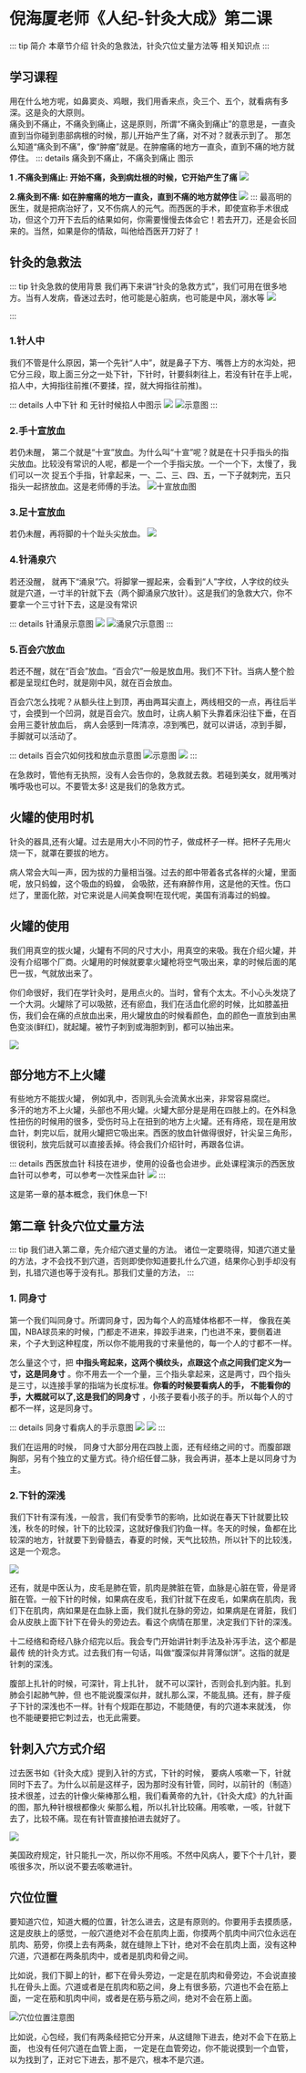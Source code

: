 # 倪海厦老师《人纪-针灸大成》第二课
 
::: tip 简介
 本章节介绍 针灸的急救法，针灸穴位丈量方法等 相关知识点
:::
## 学习课程

<xgplayer url="https://s3.ananas.chaoxing.com/video/5e/4c/51/9a2a28770f4c04e50481f21c205aac6e/sd.mp4"   />

用在什么地方呢，如鼻窦炎、鸡眼，我们用香来点，灸三个、五个，就看病有多深。这是灸的大原则。   
<span class="text-important">痛灸到不痛止，不痛灸到痛止，这是原则，所谓“不痛灸到痛止”的意思是，一直灸直到当你碰到患部病根的时候，那儿开始产生了痛，对不对？就表示到了。  </span> 
那怎么知道“痛灸到不痛”，像“肿瘤”就是。在肿瘤痛的地方一直灸，直到不痛的地方就停住。
::: details  痛灸到不痛止，不痛灸到痛止 图示

**1 .不痛灸到痛止: 开始不痛，灸到病灶根的时候，它开始产生了痛** 
![](https://p.ananas.chaoxing.com/star3/origin/e09d0a164256f8bce370c279c03b7c69.jpg)

**2.痛灸到不痛: 如在肿瘤痛的地方一直灸，直到不痛的地方就停住**
![](https://p.ananas.chaoxing.com/star3/origin/3620717f4bd5fa964f7b730ce267dfbf.jpg)
:::
最高明的医生，就是把病治好了，又不伤病人的元气。而西医的手术，即使宣称手术很成功，但这个刀开下去后的结果如何，你需要慢慢去体会它！若去开刀，还是会长回来的。当然，如果是你的情敌，叫他给西医开刀好了！

## 针灸的急救法
::: tip 针灸急救的使用背景
我们再下来讲“针灸的急救方式”，我们可用在很多地方。当有人发病，昏迷过去时，他可能是心脏病，也可能是中风，溺水等
![](https://p.ananas.chaoxing.com/star3/origin/997e43986aa9635355d9078e32d39e7b.png)  

:::
### 1.针人中
我们不管是什么原因，第一个先针“人中”，就是鼻子下方、嘴唇上方的水沟处，把它分三段，取上面三分之一处下针，下针时，针要斜刺往上，若没有针在手上呢，掐人中，大拇指往前推(不要揉，捏，就大拇指往前推)。   

::: details 人中下针 和 无针时候掐人中图示
![](https://p.ananas.chaoxing.com/star3/origin/f3e8145b8159a2426e0957510f5ba7ce.jpg)
![示意图](https://p.ananas.chaoxing.com/star3/origin/563c0e5cf55954764815589d1a83c4f7.png)
:::
### 2.手十宣放血
若仍未醒， 第二个就是“十宣”放血。为什么叫“十宣”呢？就是在十只手指头的指尖放血。比较没有常识的人呢，都是一个一个手指尖放。一个一个下，太慢了，我们可以一次 捉五个手指，针拿起来，一、二、三、四、五，一下子就刺完，五只指头一起挤放血。这是老师傅的手法。
![十宣放血图](https://p.ananas.chaoxing.com/star3/origin/1275120560a9a7baaef8722afe437af1.jpg)

### 3.足十宣放血
若仍未醒，再将脚的十个趾头尖放血。
![](https://p.ananas.chaoxing.com/star3/origin/42ad9e99d959a9a15b0fb23ce3f40b29.png)


### 4.针涌泉穴
若还没醒， 就再下“涌泉”穴。将脚掌一握起来，会看到“人”字纹，人字纹的纹头就是穴道，一寸半的针就下去（两个脚涌泉穴放针）。这是我们的急救大穴，你不要拿一个三寸针下去，这是没有常识

::: details 针涌泉示意图
![](https://p.ananas.chaoxing.com/star3/origin/abb024c5c44a37655124551902212578.jpg)
![涌泉穴示意图](https://p.ananas.chaoxing.com/star3/origin/dc1bf3e485dfeb3d68d149446684e9bb.png)
:::

### 5.百会穴放血
若还不醒，就在“百会”放血。“百会穴”一般是放血用。我们不下针。当病人整个脸 都是呈现红色时，就是刚中风，就在百会放血。   


百会穴怎么找呢？从额头往上到顶，再由两耳尖直上，两线相交的一点，再往后半寸，会摸到一个凹洞，就是百会穴。放血时，让病人躺下头靠着床沿往下垂，在百会用三菱针放血后， 病人会感到一阵清凉，凉到嘴巴，就可以讲话，凉到手脚，手脚就可以活动了。   

::: details 百会穴如何找和放血示意图
![示意图](https://p.ananas.chaoxing.com/star3/origin/6d1f40b10f9c5c182dcb548b8b68fe2e.png)
![](https://p.ananas.chaoxing.com/star3/origin/a028a437e23beff83348db0bb588893c.jpg)
:::


在急救时，管他有无执照，没有人会告你的，急救就去救。若碰到美女，就用嘴对嘴呼吸也可以。不要管太多!    这是我们的急救方式。

## 火罐的使用时机

针灸的器具,还有火罐。过去是用大小不同的竹子，做成杯子一样。把杯子先用火烧一下，就罩在要拔的地方。   

病人常会大叫一声，因为拔的力量相当强。过去的郎中带着各式各样的火罐，里面呢，放只蚂蝗，这个吸血的蚂蝗， 会吸脓，还有麻醉作用，这是他的天性。伤口烂了，里面化脓，对它来说是人间美食啊!在现代呢，美国有消毒过的蚂蝗。   

## 火罐的使用

我们用真空的拔火罐，火罐有不同的尺寸大小，用真空的来吸。我在介绍火罐，并没有介绍哪个厂商。火罐用的时候就要拿火罐枪将空气吸出来，拿的时候后面的尾巴一拔，气就放出来了。   

你们命很好，我们在学针灸时，是用点火的。当时，曾有个太太。不小心头发烧了一个大洞。<span class="text-danger">火罐除了可以吸脓，还有瘀血，我们在活血化瘀的时候，比如膝盖扭伤，我们会在痛的点放血出来，用火罐放血的时候看颜色，血的颜色一直放到由黑色变淡(鲜红)，就起罐。被竹子刺到或海胆刺到，都可以抽出来。</span>   

![](https://p.ananas.chaoxing.com/star3/origin/99ff9a9b3b276bb5d76b60969668211f.jpg) 

## 部分地方不上火罐 
有些地方不能拔火罐，  例如乳中，否则乳头会流黄水出来，非常容易腐烂。    
多汗的地方不上火罐，头部也不用火罐。火罐大部分是是用在四肢上的。在外科急性扭伤的时候用的很多，受伤时马上在扭到的地方上火罐。还有痔疮，现在是用放血针，刺完以后，就用火罐把它吸出来。西医的放血针做得很好，针尖呈三角形，很锐利，放完后就可以直接丢掉。待会我们介绍针时，再跟各位讲。

::: details 西医放血针
科技在进步，使用的设备也会进步。此处课程演示的西医放血针可以参考，可以参考一次性采血针
![](https://p.ananas.chaoxing.com/star3/origin/965945549cc8a6a23d624887d6ab8b77.jpg)
:::

这是笫一章的基本概念，我们休息一下!     

## 第二章 针灸穴位丈量方法
::: tip  我们进入第二章，先介绍穴道丈量的方法。
   诸位一定要晓得，知道穴道丈量的方法，才不会找不到穴道，否则即使你知道要扎什么穴道，结果你心到手却没有到，扎错穴道也等于没有扎。那我们丈量的方法，
:::

### 1. 同身寸

第一个我们叫同身寸。<lable class="label success">所谓同身寸，因为每个人的高矮体格都不一样</lable>， 像我在美国，NBA球员来的时候，门都走不进来，摔跤手进来，门也进不来，要侧着进来，个子大到这种程度，所以你不能用我的寸来量他的，每一个人的寸都不一样。   

怎么量这个寸，把 **<span class="text-special">中指头弯起来，这两个横纹头，点跟这个点之间我们定义为一寸，这是同身寸</span>** 。你不用去一个一个量，三个指头拿起来，这是两寸，四个指头是三寸，以连接手掌的指端为长度标准。**<span class="text-special">你看的时候要看病人的手， 不能看你的手，大概就可以了,这是我们的同身寸</span>** ，小孩子要看小孩子的手。所以每个人的寸都不一样，这是同身寸。 

::: details 同身寸看病人的手示意图
![](https://p.ananas.chaoxing.com/star3/origin/43cd21e1dda8311ac2e884b0b57dbd2f.jpg) 
![](https://p.ananas.chaoxing.com/star3/origin/02c6c4924b222cd483ad9d5a704cafea.jpg)
:::

我们在运用的时候，<lable class="label success"> 同身寸大部分用在四肢上面，还有经络之间的寸</lable>。而腹部跟胸部，另有个独立的丈量方式。待介绍任督二脉，我会再讲，基本上是以同身寸为主。     

### 2.下针的深浅 
我们下针有深有浅，一般言，我们有受季节的影响，比如说<span class="text-secondary-500">在春天下针就要比较浅，秋冬的时候，针下的比较深</span>，这就好像我们钓鱼一样。冬天的时候，鱼都在比较深的地方，针就要下到骨髓去，春夏的时候，天气比较热，所以针下的比较浅，这是一个观念。   

![](https://p.ananas.chaoxing.com/star3/origin/f67a40fad9c0648dab66ed21036512f2.png)

还有，就是<span class="text-secondary-500">中医认为，皮毛是肺在管，肌肉是脾脏在管，血脉是心脏在管，骨是肾脏在管。一般下针的时候，如果病在皮毛，我们针就下在皮毛，如果病在肌肉，我们下在肌肉，病如果是在血脉上面，我们就扎在脉的旁边，如果病是在肾脏，我们会从皮肤上面下针下在骨头的旁边去。看这个病情在那里，决定我们下针的深浅。  </span>  

十二经络和奇经八脉介绍完以后。我会专门开始讲针刺手法及补泻手法，这个都是最传 统的针灸方式。过去我们有一句话，叫做“腹深似井背薄似饼”。这指的就是针刺的深浅。   

腹部上扎针的时候，可深针，背上扎针， 就不可以深针，否则会扎到内脏。扎到肺会引起肺气肿，但 也不能说腹深似井，就扎那么深，不能乱搞。还有，胖子瘦子下针的深浅也不一样。针有个规距在那边，不能随便，有的穴道本来就浅， 你也不能硬要把它刺过去，也无此需要。   

##  针刺入穴方式介绍    
过去医书如《针灸大成》提到入针的方式，下针的时候， 要病人咳嗽一下，针就同时下去了。为什么以前是这样子，因为那时没有针管，同时，以前针的（制造）技术很差，过去的针像火柴棒那么粗，我们看黄帝的九针，《针灸大成》的九针画的图，那九种针根根都像火 柴那么粗，所以扎针比较痛。用咳嗽，一咳，针就下去了，比较不痛。现在有针管直接拍进去就好了。

![](https://p.ananas.chaoxing.com/star3/origin/69376e3374ce5e4cef39ff0a5406123e.jpg)
 
美国政府规定，针只能扎一次，所以你不用咳。不然中风病人，要下个十几针，要咳很多次，所以说不要去咳嗽进针。

## 穴位位置

要知道穴位，知道大概的位置，针怎么进去，这是有原则的。你要用手去摸质感，这是皮肤上的感觉，一般穴道绝对不会在肌肉上面，你摸两个肌肉中间穴位永远在肌肉、筋旁，你摸上去有两条，就在缝隙上下针，绝对不会在肌肉上面，没有这种穴道，穴道都在两条肌肉中，或者是肌肉和骨之间。   

比如说，我们下脚上的针，都下在骨头旁边，一定是在肌肉和骨旁边，不会说直接扎在骨头上面。穴道或者是在肌肉和筋之间，身上有很多筋，穴道也不会在筋上面，一定在筋和肌肉中间，或者是在筋与筋之间，绝对不会在筋上面。   

![穴位位置注意图](https://p.ananas.chaoxing.com/star3/origin/3440fc4fe1b24b0924d74f668a19dd09.png)

比如说，心包经，我们有两条经把它分开来，从这缝隙下进去，绝对不会下在筋上面， 也没有任何穴道在血管上面， 一定是在血管旁边，你不能说摸到一个血管，以为找到了，正对它下进去，那不是穴，根本不是穴道。